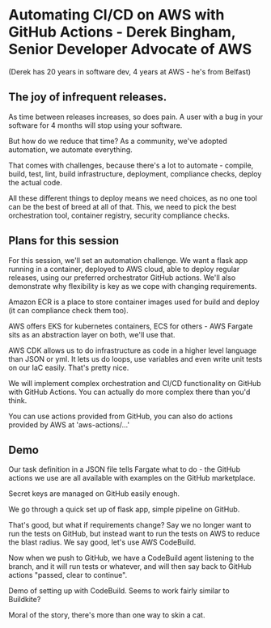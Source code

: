# Automating CI/CD on AWS with GitHub Actions - Derek Bingham, Senior Developer Advocate of AWS

(Derek has 20 years in software dev, 4 years at AWS - he's from Belfast)

## The joy of infrequent releases.

As time between releases increases, so does pain. A user with a bug in your software for 4 months will stop using your software.

But how do we reduce that time? As a community, we've adopted automation, we automate everything.

That comes with challenges, because there's a lot to automate - compile, build, test, lint, build infrastructure, deployment, compliance checks, deploy the actual code.

All these different things to deploy means we need choices, as no one tool can be the best of breed at all of that. This, we need to pick the best orchestration tool, container registry, security compliance checks.

## Plans for this session

For this session, we'll set an automation challenge. We want a flask app running in a container, deployed to AWS cloud, able to deploy regular releases, using our preferred orchestrator GitHub actions. We'll also demonstrate why flexibility is key as we cope with changing requirements.

Amazon ECR is a place to store container images used for build and deploy (it can compliance check them too).

AWS offers EKS for kubernetes containers, ECS for others - AWS Fargate sits as an abstraction layer on both, we'll use that.

AWS CDK allows us to do infrastructure as code in a higher level language than JSON or yml. It lets us do loops, use variables and even write unit tests on our IaC easily. That's pretty nice.

We will implement complex orchestration and CI/CD functionality on GitHub with GitHub Actions. You can actually do more complex there than you'd think.

You can use actions provided from GitHub, you can also do actions provided by AWS at 'aws-actions/…'

## Demo

Our task definition in a JSON file tells Fargate what to do - the GitHub actions we use are all available with examples on the GitHub marketplace.

Secret keys are managed on GitHub easily enough.

We go through a quick set up of flask app, simple pipeline on GitHub.

That's good, but what if requirements change? Say we no longer want to run the tests on GitHub, but instead want to run the tests on AWS to reduce the blast radius. We say good, let's use AWS CodeBuild.

Now when we push to GitHub, we have a CodeBuild agent listening to the branch, and it will run tests or whatever, and will then say back to GitHub actions "passed, clear to continue".

Demo of setting up with CodeBuild. Seems to work fairly similar to Buildkite?

Moral of the story, there's more than one way to skin a cat.
